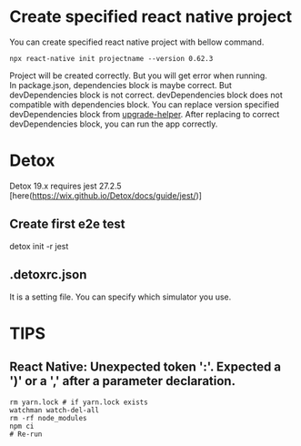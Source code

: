 # Create specified react native project
You can create specified react native project with bellow command.
```
npx react-native init projectname --version 0.62.3
```
Project will be created correctly. But you will get error when running.  
In package.json, dependencies block is maybe correct. But devDependencies block is not correct. devDependencies block does not compatible with dependencies block.
You can replace version specified devDependencies block from [upgrade-helper](https://react-native-community.github.io/upgrade-helper/?from=0.62.3&to=0.70.1).
After replacing to correct devDependencies block, you can run the app correctly.

# Detox
Detox 19.x requires jest 27.2.5 [here(https://wix.github.io/Detox/docs/guide/jest/)]
## Create first e2e test
detox init -r jest

## .detoxrc.json
It is a setting file. You can specify which simulator you use.

# TIPS
## React Native: Unexpected token ':'. Expected a ')' or a ',' after a parameter declaration.
```
rm yarn.lock # if yarn.lock exists
watchman watch-del-all
rm -rf node_modules
npm ci
# Re-run
```

